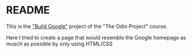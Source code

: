 # README

This is the ["Build Google"](https://www.theodinproject.com/courses/web-development-101/lessons/html-css) project of the "The Odin Project" course.

Here I tried to create a page that would resemble the Google homepage as musch as possible by only using HTML/CSS
